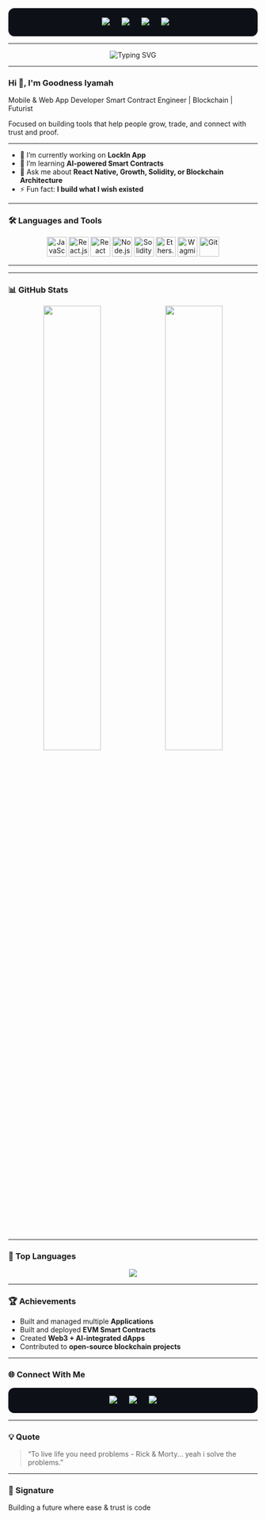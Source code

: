 <!-- Social Badges -->
<div align="center" style="background-color:#0d1117; padding:18px; border-radius:12px; border:1px solid #222;">

  <a href="https://linkedin.com/in/goodnessiyamah" target="_blank" style="margin: 0 10px;">
    <img src="https://img.shields.io/badge/LinkedIn-0A66C2?style=for-the-badge&logo=linkedin&logoColor=white" />
  </a>

  <a href="https://twitter.com/GoodnessFx" target="_blank" style="margin: 0 10px;">
    <img src="https://img.shields.io/badge/X-000000?style=for-the-badge&logo=x&logoColor=white" />
  </a>

  <a href="https://github.com/GoodnessFx" target="_blank" style="margin: 0 10px;">
    <img src="https://img.shields.io/badge/GitHub-181717?style=for-the-badge&logo=github&logoColor=white" />
  </a>

  <img src="https://komarev.com/ghpvc/?username=GoodnessFx&label=Profile+Views&color=blue&style=for-the-badge" style="margin-left: 10px;" />

</div>

---

<!-- Animated Intro -->
<p align="center">
  <img src="https://readme-typing-svg.demolab.com?font=Fira+Code&weight=600&size=22&pause=1000&color=00BFFF&center=true&vCenter=true&width=480&lines=Mobile+%26+Web+Developer;Smart+Contract+Developer;Blockchain+Engineer;Futurist;Building+the+LockIn+App" alt="Typing SVG" />
</p>

---

### Hi 👋, I'm Goodness Iyamah  
 Mobile & Web App Developer Smart Contract Engineer | Blockchain | Futurist 

Focused on building tools that help people grow, trade, and connect with trust and proof.

---

- 🔭 I’m currently working on **LockIn App**
- 🌱 I’m learning **AI-powered Smart Contracts**
- 💬 Ask me about **React Native, Growth, Solidity,  or Blockchain Architecture**
- ⚡ Fun fact: **I build what I wish existed**

---

### 🛠️ Languages and Tools
<p align="center">
  <!-- JavaScript -->
  <img src="https://cdn.jsdelivr.net/gh/devicons/devicon/icons/javascript/javascript-original.svg" width="40" title="JavaScript" />
  
  <!-- React.js -->
  <img src="https://cdn.jsdelivr.net/gh/devicons/devicon/icons/react/react-original.svg" width="40" title="React.js" />
  
  <!-- React Native (Expo) -->
  <img src="https://img.icons8.com/color/48/000000/react-native.png" width="40" title="React Native (Expo)" />
  
  <!-- Node.js -->
  <img src="https://cdn.jsdelivr.net/gh/devicons/devicon/icons/nodejs/nodejs-original.svg" width="40" title="Node.js" />
  
  <!-- Solidity -->
  <img src="https://cdn.jsdelivr.net/gh/devicons/devicon/icons/solidity/solidity-original.svg" width="40" title="Solidity" />
  
  <!-- Ethers.js (Base64 inline image) -->
  <img src="data:image/png;base64,iVBORw0KGgoAAAANSUhEUgAAADIAAAAyCAYAAAAeP4ixAAABaUlEQVRoge3ZPUoDQRiG4YeUI4sW9IK4iqA3iQvQEMR2EhsbQxHZD8R2chO4jRoxmQzGy0YkLE5AX3h4y06eHuf9nZ2b+5ldV5yL9QBxjngzPIqRkQqgRkgXkLUlyEYJ0vE0gPaAZiZhiZwrHz0lQz+J+lwQHcAYVHoChZo3ClMwQ4dRnxckbyJUZSydr5OHTl6sCJDjqDoKZWe4KU7hC0I3K3IjcjyA3oXk3dE3ifIRfkR0TeJOZ7iZkSRmjeFVCuFVJuFJGuFLKuFJGuFLKuFJGuFLKuFJGuFLKuFJGuFLKuFJGuFLKuFJGuFLKuFJGuFLKuFJGuFLKuFJGuFLKuFJGvFvAHMbG/cAdR4aO+kJ3j+NQ7zDJZ3Y+V9yMLT0G72Cr3s7kAAAAASUVORK5CYII=" width="40" title="Ethers.js" />
  
  <!-- Wagmi -->
  <img src="https://avatars.githubusercontent.com/u/108468352?s=200&v=4" width="40" title="Wagmi" />
  
  <!-- Git -->
  <img src="https://cdn.jsdelivr.net/gh/devicons/devicon/icons/git/git-original.svg" width="40" title="Git" />
</p>


---


---

### 📊 GitHub Stats
<p align="center">
  <img width="48%" src="https://github-readme-stats.vercel.app/api?username=GoodnessFx&show_icons=true&theme=radical" />
  <img width="48%" src="https://github-readme-streak-stats.herokuapp.com/?user=GoodnessFx&theme=radical" />
</p>

---

### 🧩 Top Languages
<p align="center">
  <img src="https://github-readme-stats.vercel.app/api/top-langs/?username=GoodnessFx&layout=compact&theme=radical" />
</p>

---



### 🏆 Achievements
- Built and managed multiple **Applications**
- Built and deployed **EVM Smart Contracts**
- Created **Web3 + AI-integrated dApps**
- Contributed to **open-source blockchain projects**


---

### 🌐 Connect With Me
<div align="center" style="background-color:#0d1117; padding:16px; border-radius:12px;">
  <a href="https://linkedin.com/in/goodnessiyamah" target="_blank" style="margin: 0 10px;">
    <img src="https://img.shields.io/badge/LinkedIn-Goodness%20Iyamah-blue?style=for-the-badge&logo=linkedin&logoColor=white"/>
  </a>
  <a href="https://twitter.com/IGoodnessIyamah" target="_blank" style="margin: 0 10px;">
    <img src="https://img.shields.io/badge/X-@GoodnessFx-black?style=for-the-badge&logo=x&logoColor=white"/>
  </a>
  <a href="mailto:goodnessiyamah1@gmail.com" target="_blank" style="margin: 0 10px;">
    <img src="https://img.shields.io/badge/Email-goodnessiyamah1%40gmail.com-red?style=for-the-badge&logo=gmail&logoColor=white"/>
  </a>
</div>

---

### 💡 Quote
> “To live life you need problems - Rick & Morty... yeah i solve the problems.”

---

### 🚀 Signature
Building a future where ease & trust is code
